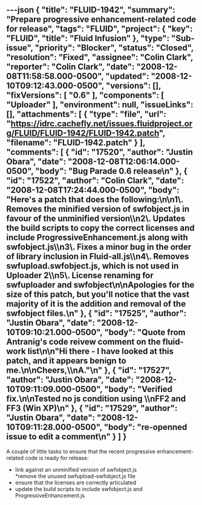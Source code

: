 ---json
{
  "title": "FLUID-1942",
  "summary": "Prepare progressive enhancement-related code for release",
  "tags": "FLUID",
  "project": {
    "key": "FLUID",
    "title": "Fluid Infusion"
  },
  "type": "Sub-issue",
  "priority": "Blocker",
  "status": "Closed",
  "resolution": "Fixed",
  "assignee": "Colin Clark",
  "reporter": "Colin Clark",
  "date": "2008-12-08T11:58:58.000-0500",
  "updated": "2008-12-10T09:12:43.000-0500",
  "versions": [],
  "fixVersions": [
    "0.6"
  ],
  "components": [
    "Uploader"
  ],
  "environment": null,
  "issueLinks": [],
  "attachments": [
    {
      "type": "file",
      "url": "https://idrc.cachefly.net/issues.fluidproject.org/FLUID/FLUID-1942/FLUID-1942.patch",
      "filename": "FLUID-1942.patch"
    }
  ],
  "comments": [
    {
      "id": "17520",
      "author": "Justin Obara",
      "date": "2008-12-08T12:06:14.000-0500",
      "body": "Bug Parade 0.6 release\n"
    },
    {
      "id": "17522",
      "author": "Colin Clark",
      "date": "2008-12-08T17:24:44.000-0500",
      "body": "Here's a patch that does the following:\n\n1\\. Removes the minified version of swfobject.js in favour of the unminified version\\\n2\\. Updates the build scripts to copy the correct licenses and include ProgressiveEnhancement.js along with swfobject.js\\\n3\\. Fixes a minor bug in the order of library inclusion in Fluid-all.js\\\n4\\. Removes swfupload.swfobject.js, which is not used in Uploader 2\\\n5\\. License renaming for swfuploader and swfobject\n\nApologies for the size of this patch, but you'll notice that the vast majority of it is the addition and removal of the swfobject files.\n"
    },
    {
      "id": "17525",
      "author": "Justin Obara",
      "date": "2008-12-10T09:10:21.000-0500",
      "body": "Quote from Antranig's code reivew comment on the fluid-work list\n\n\"Hi there - I have looked at this patch, and it appears benign to me.\n\nCheers,\\\nA.\"\n"
    },
    {
      "id": "17527",
      "author": "Justin Obara",
      "date": "2008-12-10T09:11:09.000-0500",
      "body": "Verified fix.\n\nTested no js condition using \\\nFF2 and FF3 (Win XP)\n"
    },
    {
      "id": "17529",
      "author": "Justin Obara",
      "date": "2008-12-10T09:11:28.000-0500",
      "body": "re-openned issue to edit a comment\n"
    }
  ]
}
---
A couple of little tasks to ensure that the recent progressive enhancement-related code is ready for release:

* link against an unminified version of swfobject.js\
  \*remove the unused swfupload-swfobject.js file
* ensure that the licenses are correctly articulated
* update the build scripts to include swfobject.js and ProgressiveEnhancement.js

        